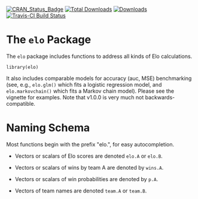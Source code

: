 
[![CRAN_Status_Badge](http://www.r-pkg.org/badges/version/elo)](https://cran.r-project.org/package=elo)
[![Total Downloads](http://cranlogs.r-pkg.org/badges/grand-total/elo)](https://cran.r-project.org/package=elo)
[![Downloads](http://cranlogs.r-pkg.org/badges/elo)](https://cran.r-project.org/package=elo)
[![Travis-CI Build Status](https://travis-ci.org/eheinzen/elo.svg?branch=master)](https://travis-ci.org/eheinzen/elo)


# The `elo` Package

The `elo` package includes functions to address all kinds of Elo calculations.

```{r}
library(elo)
```

It also includes comparable models for accuracy (auc, MSE) benchmarking (see, e.g., `elo.glm()` which fits a logistic regression model,
and `elo.markovchain()` which fits a Markov chain model).
Please see the vignette for examples. Note that v1.0.0 is very much not backwards-compatible.

# Naming Schema

Most functions begin with the prefix "elo.", for easy autocompletion.

- Vectors or scalars of Elo scores are denoted `elo.A` or `elo.B`.

- Vectors or scalars of wins by team A are denoted by `wins.A`.

- Vectors or scalars of win probabilities are denoted by `p.A`.

- Vectors of team names are denoted `team.A` or `team.B`.
